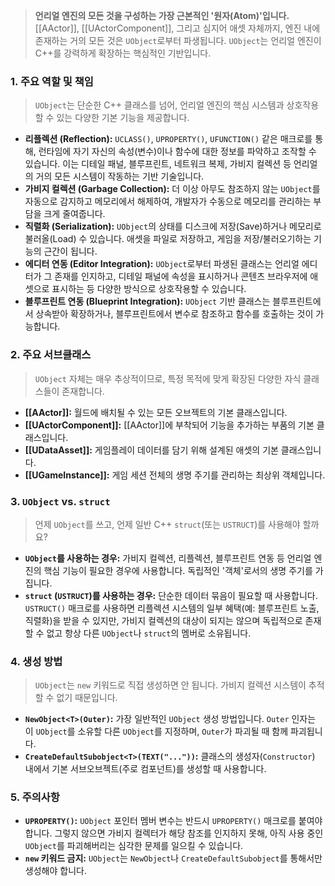 
> **언리얼 엔진의 모든 것을 구성하는 가장 근본적인 '원자(Atom)'입니다.** [[AActor]], [[UActorComponent]], 그리고 심지어 애셋 자체까지, 엔진 내에 존재하는 거의 모든 것은 `UObject`로부터 파생됩니다. `UObject`는 언리얼 엔진이 C++를 강력하게 확장하는 핵심적인 기반입니다.

### **1. 주요 역할 및 책임**
> `UObject`는 단순한 C++ 클래스를 넘어, 언리얼 엔진의 핵심 시스템과 상호작용할 수 있는 다양한 기본 기능을 제공합니다.
* **리플렉션 (Reflection):**
    `UCLASS()`, `UPROPERTY()`, `UFUNCTION()` 같은 매크로를 통해, 런타임에 자기 자신의 속성(변수)이나 함수에 대한 정보를 파악하고 조작할 수 있습니다. 이는 디테일 패널, 블루프린트, 네트워크 복제, 가비지 컬렉션 등 언리얼의 거의 모든 시스템이 작동하는 기반 기술입니다.
* **가비지 컬렉션 (Garbage Collection):**
    더 이상 아무도 참조하지 않는 `UObject`를 자동으로 감지하고 메모리에서 해제하여, 개발자가 수동으로 메모리를 관리하는 부담을 크게 줄여줍니다.
* **직렬화 (Serialization):**
    `UObject`의 상태를 디스크에 저장(Save)하거나 메모리로 불러올(Load) 수 있습니다. 애셋을 파일로 저장하고, 게임을 저장/불러오기하는 기능의 근간이 됩니다.
* **에디터 연동 (Editor Integration):**
    `UObject`로부터 파생된 클래스는 언리얼 에디터가 그 존재를 인지하고, 디테일 패널에 속성을 표시하거나 콘텐츠 브라우저에 애셋으로 표시하는 등 다양한 방식으로 상호작용할 수 있습니다.
* **블루프린트 연동 (Blueprint Integration):**
    `UObject` 기반 클래스는 블루프린트에서 상속받아 확장하거나, 블루프린트에서 변수로 참조하고 함수를 호출하는 것이 가능합니다.

### **2. 주요 서브클래스**
> `UObject` 자체는 매우 추상적이므로, 특정 목적에 맞게 확장된 다양한 자식 클래스들이 존재합니다.
* **[[AActor]]:** 월드에 배치될 수 있는 모든 오브젝트의 기본 클래스입니다.
* **[[UActorComponent]]:** [[AActor]]에 부착되어 기능을 추가하는 부품의 기본 클래스입니다.
* **[[UDataAsset]]:** 게임플레이 데이터를 담기 위해 설계된 애셋의 기본 클래스입니다.
* **[[UGameInstance]]:** 게임 세션 전체의 생명 주기를 관리하는 최상위 객체입니다.

### **3. `UObject` vs. `struct`**
> 언제 `UObject`를 쓰고, 언제 일반 C++ `struct`(또는 `USTRUCT`)를 사용해야 할까요?
* **`UObject`를 사용하는 경우:**
    가비지 컬렉션, 리플렉션, 블루프린트 연동 등 언리얼 엔진의 핵심 기능이 필요한 경우에 사용합니다. 독립적인 '객체'로서의 생명 주기를 가집니다.
* **`struct` (`USTRUCT`)를 사용하는 경우:**
    단순한 데이터 묶음이 필요할 때 사용합니다. `USTRUCT()` 매크로를 사용하면 리플렉션 시스템의 일부 혜택(예: 블루프린트 노출, 직렬화)을 받을 수 있지만, 가비지 컬렉션의 대상이 되지는 않으며 독립적으로 존재할 수 없고 항상 다른 `UObject`나 `struct`의 멤버로 소유됩니다.

### **4. 생성 방법**
> `UObject`는 `new` 키워드로 직접 생성하면 안 됩니다. 가비지 컬렉션 시스템이 추적할 수 없기 때문입니다.
* **`NewObject<T>(Outer)`:**
    가장 일반적인 `UObject` 생성 방법입니다. `Outer` 인자는 이 `UObject`를 소유할 다른 `UObject`를 지정하며, `Outer`가 파괴될 때 함께 파괴됩니다.
* **`CreateDefaultSubobject<T>(TEXT("..."))`:**
    클래스의 생성자(`Constructor`) 내에서 기본 서브오브젝트(주로 컴포넌트)를 생성할 때 사용합니다.

### **5. 주의사항**
* **`UPROPERTY()`:** `UObject` 포인터 멤버 변수는 반드시 `UPROPERTY()` 매크로를 붙여야 합니다. 그렇지 않으면 가비지 컬렉터가 해당 참조를 인지하지 못해, 아직 사용 중인 `UObject`를 파괴해버리는 심각한 문제를 일으킬 수 있습니다.
* **`new` 키워드 금지:** `UObject`는 `NewObject`나 `CreateDefaultSubobject`를 통해서만 생성해야 합니다.
